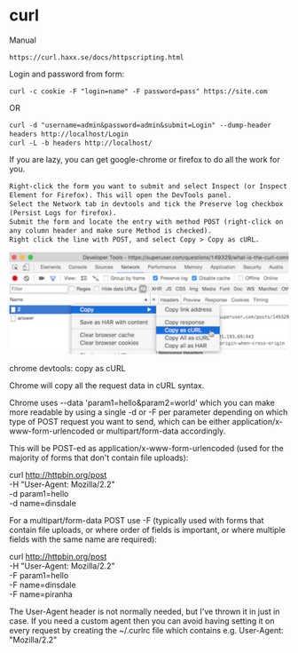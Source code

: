 curl
====
Manual

	https://curl.haxx.se/docs/httpscripting.html


Login and password from form: 

	curl -c cookie -F "login=name" -F password=pass" https://site.com

OR

	curl -d "username=admin&password=admin&submit=Login" --dump-header headers http://localhost/Login
	curl -L -b headers http://localhost/






If you are lazy, you can get google-chrome or firefox to do all the work for you.

    Right-click the form you want to submit and select Inspect (or Inspect Element for Firefox). This will open the DevTools panel.
    Select the Network tab in devtools and tick the Preserve log checkbox (Persist Logs for firefox).
    Submit the form and locate the entry with method POST (right-click on any column header and make sure Method is checked).
    Right click the line with POST, and select Copy > Copy as cURL.

![media-gUxdvG](../media/1678575754.png)

chrome devtools: copy as cURL

Chrome will copy all the request data in cURL syntax.

Chrome uses --data 'param1=hello&param2=world' which you can make more readable by using a single -d or -F per parameter depending on which type of POST request you want to send, which can be either application/x-www-form-urlencoded or multipart/form-data accordingly.

This will be POST-ed as application/x-www-form-urlencoded (used for the majority of forms that don't contain file uploads):

curl http://httpbin.org/post \
    -H "User-Agent: Mozilla/2.2" \
    -d param1=hello \
    -d name=dinsdale

For a multipart/form-data POST use -F (typically used with forms that contain file uploads, or where order of fields is important, or where multiple fields with the same name are required):

curl http://httpbin.org/post \
    -H "User-Agent: Mozilla/2.2" \
    -F param1=hello \
    -F name=dinsdale \
    -F name=piranha

The User-Agent header is not normally needed, but I've thrown it in just in case. If you need a custom agent then you can avoid having setting it on every request by creating the ~/.curlrc file which contains e.g. User-Agent: "Mozilla/2.2"
